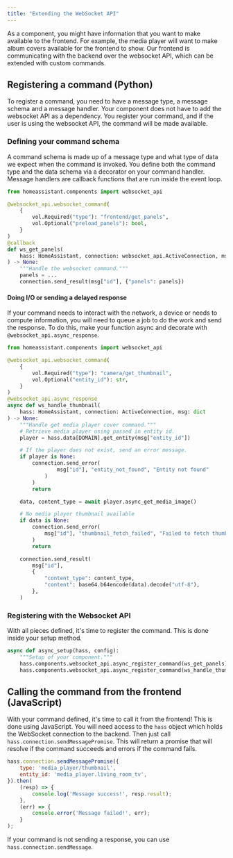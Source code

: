 ```yaml
---
title: "Extending the WebSocket API"
---
```


As a component, you might have information that you want to make available to the frontend. For example, the media player will want to make album covers available for the frontend to show. Our frontend is communicating with the backend over the websocket API, which can be extended with custom commands.

## Registering a command (Python)

To register a command, you need to have a message type, a message schema and a message handler. Your component does not have to add the websocket API as a dependency. You register your command, and if the user is using the websocket API, the command will be made available.

### Defining your command schema

A command schema is made up of a message type and what type of data we expect when the command is invoked. You define both the command type and the data schema via a decorator on your command handler. Message handlers are callback functions that are run inside the event loop.

```python
from homeassistant.components import websocket_api

@websocket_api.websocket_command(
    {
        vol.Required("type"): "frontend/get_panels",
        vol.Optional("preload_panels"): bool,
    }
)
@callback
def ws_get_panels(
    hass: HomeAssistant, connection: websocket_api.ActiveConnection, msg: dict
) -> None:
    """Handle the websocket command."""
    panels = ...
    connection.send_result(msg["id"], {"panels": panels})
```

#### Doing I/O or sending a delayed response

If your command needs to interact with the network, a device or needs to compute information, you will need to queue a job to do the work and send the response. To do this, make your function async and decorate with `@websocket_api.async_response`.

```python
from homeassistant.components import websocket_api

@websocket_api.websocket_command(
    {
        vol.Required("type"): "camera/get_thumbnail",
        vol.Optional("entity_id"): str,
    }
)
@websocket_api.async_response
async def ws_handle_thumbnail(
    hass: HomeAssistant, connection: ActiveConnection, msg: dict
) -> None:
    """Handle get media player cover command."""
    # Retrieve media player using passed in entity id.
    player = hass.data[DOMAIN].get_entity(msg["entity_id"])

    # If the player does not exist, send an error message.
    if player is None:
        connection.send_error(
                msg["id"], "entity_not_found", "Entity not found"
            )
        )
        return

    data, content_type = await player.async_get_media_image()

    # No media player thumbnail available
    if data is None:
        connection.send_error(
            msg["id"], "thumbnail_fetch_failed", "Failed to fetch thumbnail"
        )
        return

    connection.send_result(
        msg["id"],
        {
            "content_type": content_type,
            "content": base64.b64encode(data).decode("utf-8"),
        },
    )
```

### Registering with the Websocket API

With all pieces defined, it's time to register the command. This is done inside your setup method.

```python
async def async_setup(hass, config):
    """Setup of your component."""
    hass.components.websocket_api.async_register_command(ws_get_panels)
    hass.components.websocket_api.async_register_command(ws_handle_thumbnail)
```

## Calling the command from the frontend (JavaScript)

With your command defined, it's time to call it from the frontend! This is done using JavaScript. You will need access to the `hass` object which holds the WebSocket connection to the backend. Then just call `hass.connection.sendMessagePromise`. This will return a promise that will resolve if the command succeeds and errors if the command fails.

```js
hass.connection.sendMessagePromise({
    type: 'media_player/thumbnail',
    entity_id: 'media_player.living_room_tv',
}).then(
    (resp) => {
        console.log('Message success!', resp.result);
    },
    (err) => {
        console.error('Message failed!', err);
    }
);
```

If your command is not sending a response, you can use `hass.connection.sendMessage`.
